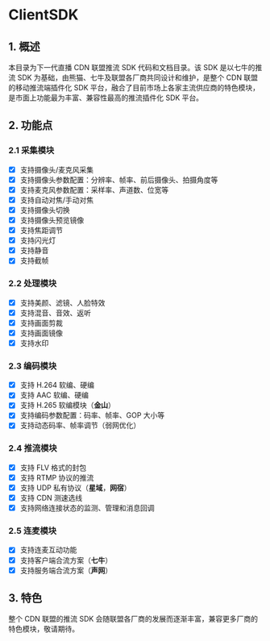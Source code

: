 # ClientSDK

## 1. 概述

本目录为下一代直播 CDN 联盟推流 SDK 代码和文档目录。该 SDK 是以七牛的推流 SDK 为基础，由熊猫、七牛及联盟各厂商共同设计和维护，是整个 CDN 联盟的移动推流端插件化 SDK 平台，融合了目前市场上各家主流供应商的特色模块，是市面上功能最为丰富、兼容性最高的推流插件化 SDK 平台。

## 2. 功能点

### 2.1 采集模块

- [x] 支持摄像头/麦克风采集
- [x] 支持摄像头参数配置：分辨率、帧率、前后摄像头、拍摄角度等
- [x] 支持麦克风参数配置：采样率、声道数、位宽等
- [x] 支持自动对焦/手动对焦
- [x] 支持摄像头切换
- [x] 支持摄像头预览镜像
- [x] 支持焦距调节
- [x] 支持闪光灯
- [x] 支持静音
- [x] 支持截帧

### 2.2 处理模块

- [x] 支持美颜、滤镜、人脸特效
- [x] 支持混音、音效、返听
- [x] 支持画面剪裁
- [x] 支持画面镜像
- [x] 支持水印

### 2.3 编码模块

- [x] 支持 H.264 软编、硬编
- [x] 支持 AAC 软编、硬编
- [x] 支持 H.265 软编模块（**金山**）
- [x] 支持编码参数配置：码率、帧率、GOP 大小等
- [x] 支持动态码率、帧率调节（弱网优化）

### 2.4 推流模块

- [x] 支持 FLV 格式的封包
- [x] 支持 RTMP 协议的推流
- [x] 支持 UDP 私有协议（**星域**，**网宿**）
- [x] 支持 CDN 测速选线
- [x] 支持网络连接状态的监测、管理和消息回调

### 2.5 连麦模块

- [x] 支持连麦互动功能
- [x] 支持客户端合流方案（**七牛**）
- [x] 支持服务端合流方案（**声网**）

## 3. 特色

整个 CDN 联盟的推流 SDK 会随联盟各厂商的发展而逐渐丰富，兼容更多厂商的特色模块，敬请期待。
